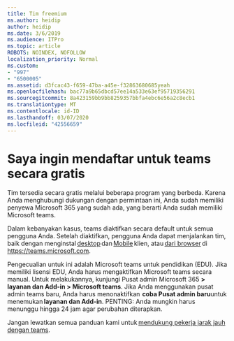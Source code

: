 ```yaml
---
title: Tim freemium
ms.author: heidip
author: heidip
ms.date: 3/6/2019
ms.audience: ITPro
ms.topic: article
ROBOTS: NOINDEX, NOFOLLOW
localization_priority: Normal
ms.custom:
- "997"
- "6500005"
ms.assetid: d3fcac43-f659-47ba-a45e-f32863680685yeah
ms.openlocfilehash: bac77a9b65dbcd57ee14a533e63ef95719356291
ms.sourcegitcommit: 8a423159bb9bb8259357bbfa4ebc6e56a2c8ecb1
ms.translationtype: MT
ms.contentlocale: id-ID
ms.lasthandoff: 03/07/2020
ms.locfileid: "42556659"
---
```

# <a name="id-like-to-sign-up-for-teams-for-free"></a>Saya ingin mendaftar untuk teams secara gratis

Tim tersedia secara gratis melalui beberapa program yang berbeda. Karena Anda menghubungi dukungan dengan permintaan ini, Anda sudah memiliki penyewa Microsoft 365 yang sudah ada, yang berarti Anda sudah memiliki Microsoft teams.

Dalam kebanyakan kasus, teams diaktifkan secara default untuk semua pengguna Anda. Setelah diaktifkan, pengguna Anda dapat menjalankan tim, baik dengan menginstal [desktop](https://office.visualstudio.com/MAX/_workitems/edit/desktop) dan [Mobile](https://office.visualstudio.com/MAX/_workitems/edit/desktop) klien, atau [dari browser](https://docs.microsoft.com/en-us/MicrosoftTeams/get-clients#mobile-clients) di https://teams.microsoft.com.

Pengecualian untuk ini adalah Microsoft teams untuk pendidikan (EDU). Jika memiliki lisensi EDU, Anda harus mengaktifkan Microsoft teams secara manual. Untuk melakukannya, kunjungi Pusat admin Microsoft 365 **> layanan dan Add-in > Microsoft teams**. Jika Anda menggunakan pusat admin teams baru, Anda harus menonaktifkan  **coba Pusat admin baru**untuk menemukan **layanan dan Add-in**. PENTING: Anda mungkin harus menunggu hingga 24 jam agar perubahan diterapkan.

Jangan lewatkan semua panduan kami untuk [mendukung pekerja jarak jauh dengan teams](https://docs.microsoft.com/en-us/MicrosoftTeams/support-remote-work-with-teams).
